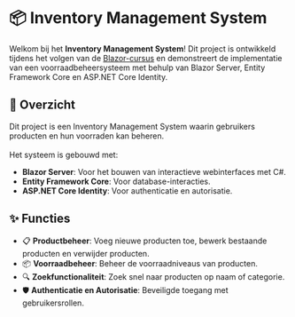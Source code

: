 # 📦 Inventory Management System
Welkom bij het **Inventory Management System**! Dit project is ontwikkeld tijdens het volgen van de [Blazor-cursus](https://www.udemy.com/course/learn-blazor-while-creating-an-inventory-management-system/) en demonstreert de implementatie van een voorraadbeheersysteem met behulp van Blazor Server, Entity Framework Core en ASP.NET Core Identity.

## 📝 Overzicht
Dit project is een Inventory Management System waarin gebruikers producten en hun voorraden kan beheren.
<br/>
<br/>Het systeem is gebouwd met:
- **Blazor Server**: Voor het bouwen van interactieve webinterfaces met C#.
- **Entity Framework Core**: Voor database-interacties.
- **ASP.NET Core Identity**: Voor authenticatie en autorisatie.

## ✨ Functies
- 📋 **Productbeheer**: Voeg nieuwe producten toe, bewerk bestaande producten en verwijder producten.
- 📦 **Voorraadbeheer**: Beheer de voorraadniveaus van producten.
- 🔍 **Zoekfunctionaliteit**: Zoek snel naar producten op naam of categorie.
- 🛡️ **Authenticatie en Autorisatie**: Beveiligde toegang met gebruikersrollen.
